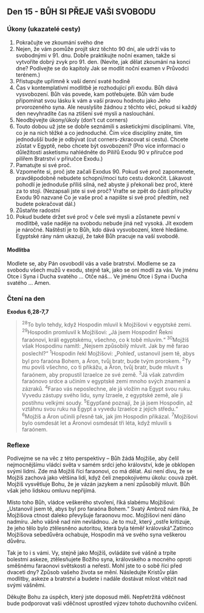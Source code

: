## Den 15 - BŮH SI PŘEJE VAŠI SVOBODU

### Úkony (ukazatelé cesty)

1. Pokračujte ve zkoumání svého dne
1. Nejen, že vám pomůže projít skrz těchto 90 dní, ale udrží vás to svobodnými v 91. dnu. Dobře praktikujte noční examen, takže si vytvoříte dobrý zvyk pro 91. den. (Nevíte, jak dělat zkoumání na konci dne? Podívejte se do kapitoly Jak se modlit noční examen v Průvodci terénem.)
1. Přistupujte upřímně k vaší denní svaté hodině
1. Čas v kontemplativní modlitbě je rozhodující při exodu. Bůh dává vysvobození. Bůh vás povede, kam potřebujete. Bůh vám bude připomínat svou lásku k vám a vaší pravou hodnotu jako Jeho prvorozeného syna. Ale neuslyšíte žádnou z těchto věcí, pokud si každý den nevyhradíte čas na ztišení své mysli a naslouchání.
1. Neodbývejte úkony/úkoly (don’t cut corners)
1. Touto dobou už jste se dobře seznámili s asketickými disciplínami. Víte, co je na nich těžké a co jednoduché. Čím více disciplíny znáte, tím jednodušší bude je odbývat (cut corners-zkracovat si cestu). Chcete zůstat v Egyptě, nebo chcete být osvobozeni? (Pro více informací o důležitosti asketismu nahlédněte do Pilířů Exodu 90 v příručce pod pilířem Bratrství v příručce Exodu.)
1. Pamatujte si své proč.
1. Vzpomeňte si, proč jste začali Exodus 90. Pokud své proč zapomenete, pravděpodobně nebudete schopni/moci tuto cestu dokončit. Lákavost pohodlí je jednoduše příliš silná, než abyste ji překonali bez proč, které za to stojí. (Nezapsali jste si své proč? Vraťte se zpět do části příručky Exodu 90 nazvané Co je vaše proč a napište si své proč předtím, než budete pokračovat dál.)
1. Zůstaňte radostní
1. Pokud budete držet své proč v čele své mysli a zůstanete pevní v modlitbě, vaše naděje na svobodu nebude jiná než vysoká. Jít exodem je náročné. Naštěstí je to Bůh, kdo dává vysvobození, které hledáme. Egyptské rány nám ukazují, že také Bůh pracuje na vaší svobodě.

#### Modlitba

Modlete se, aby Pán osvobodil vás a vaše bratrství.
Modleme se za svobodu všech mužů v exodu, stejně tak, jako se oni modlí za vás.
Ve jménu Otce i Syna i Ducha svatého … Otče náš… Ve jménu Otce i Syna i Ducha svatého … Amen.

### Čtení na den

**Exodus 6,28-7,7**

> <sup>28</sup>To bylo tehdy, když Hospodin mluvil k Mojžíšovi v egyptské zemi.
> <sup>29</sup>Hospodin promluvil k Mojžíšovi: „Já jsem Hospodin! Řekni faraónovi, králi egyptskému, všechno, co k tobě mluvím.“
> <sup>30</sup>Mojžíš však Hospodinu namítl: „Nejsem způsobilý mluvit. Jak by mě farao poslechl?“
> <sup>1</sup>Hospodin řekl Mojžíšovi: „Pohleď, ustanovil jsem tě, abys byl pro faraóna Bohem, a Áron, tvůj bratr, bude tvým prorokem.
> <sup>2</sup>Ty mu povíš všechno, co ti přikážu, a Áron, tvůj bratr, bude mluvit s faraónem, aby propustil Izraelce ze své země.
> <sup>3</sup>Já však zatvrdím faraónovo srdce a učiním v egyptské zemi mnoho svých znamení a zázraků.
> <sup>4</sup>Farao vás neposlechne, ale já vložím na Egypt svou ruku. Vyvedu zástupy svého lidu, syny Izraele, z egyptské země, ale ji postihnu velkými soudy.
> <sup>5</sup>Egypťané poznají, že já jsem Hospodin, až vztáhnu svou ruku na Egypt a vyvedu Izraelce z jejich středu.“
> <sup>6</sup>Mojžíš a Áron učinili přesně tak, jak jim Hospodin přikázal.
> <sup>7</sup>Mojžíšovi bylo osmdesát let a Áronovi osmdesát tři léta, když mluvili s faraónem.

### Reflexe

Podívejme se na věc z této perspektivy – Bůh žádá Mojžíše, aby čelil nejmocnějšímu vládci světa v samém srdci
jeho království, kde je obklopen svými lidmi. Zde má Mojžíš říci faraonovi, co má dělat. Asi není divu, že se
Mojžíš zachová jako většina lidí, když čelí znepokojivému úkolu: couvá zpět. Mojžíš vysvětluje Bohu, že je vázán
jazykem a není způsobilý mluvit. Bůh však jeho lidskou omluvu nepřijímá.

Místo toho Bůh, vládce veškerého stvoření, říká slabému Mojžíšovi: „Ustanovil jsem tě, abys byl pro faraóna
Bohem.“ Svatý Ambrož nám říká, že Mojžíšova ctnost daleko převyšuje faraonovu moc. Mojžíšovi není dáno
nadmíru. Jeho vášně nad ním nevládnou. Je to muž, který „ostře kritizuje, že jeho tělo bylo ztělesněno autoritou,
která byla téměř královská“.Zatímco Mojžíšova sebedůvěra ochabuje, Hospodin má ve svého syna veškerou
důvěru.

Tak je to i s vámi. Vy, stejně jako Mojžíš, ovládáte své vášně a trpíte bolestmi askeze, ztělesňujete Božího syna,
královského a mocného oproti směšnému faraonovi světskosti a neřestí. Mohl jste to o sobě říci před dvaceti dny?
Způsob vašeho života se mění. Následujte Kristův plán modlitby, askeze a bratrství a budete i nadále dostávat
milost vítězit nad svými vášněmi.

Děkujte Bohu za úspěch, který jste doposud měli. Nepřetržitá vděčnost bude podporovat vaši vděčnost uprostřed
výzev tohoto duchovního cvičení.
